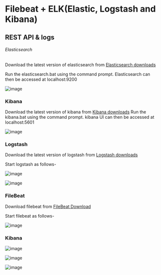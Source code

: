# Filebeat + ELK(Elastic, Logstash and Kibana)
## REST API & logs

###### Elasticsearch
Download the latest version of elasticsearch from  [Elasticsearch downloads](https://www.elastic.co/downloads/elasticsearch)

Run the elasticsearch.bat using the command prompt. Elasticsearch can then be accessed at localhost:9200

![image](https://user-images.githubusercontent.com/75089445/128631177-211f1865-0028-436a-9769-f8559c6a9976.png)

### Kibana

Download the latest version of kibana from [Kibana downloads](https://www.elastic.co/downloads/kibana)
Run the kibana.bat using the command prompt. kibana UI can then be accessed at localhost:5601

![image](https://user-images.githubusercontent.com/75089445/128631258-ba63a780-b610-4403-90c5-1764c2d18f90.png)

### Logstash

Download the latest version of logstash from [Logstash downloads](https://www.elastic.co/downloads/logstash)

Start logstash as follows-

![image](https://user-images.githubusercontent.com/75089445/128631446-d74c4f35-b5bd-4fbe-80af-b3b78fc0103e.png)

![image](https://user-images.githubusercontent.com/75089445/128631523-d155129f-e157-4005-92a1-c51b0bbbc785.png)

### FileBeat

Download filebeat from [FileBeat Download](https://www.elastic.co/downloads/beats/filebeat)

Start filebeat as follows-

![image](https://user-images.githubusercontent.com/75089445/128631612-6b428c2e-a9e4-4a1b-8d56-cd7308a42f25.png)

### Kibana

![image](https://user-images.githubusercontent.com/75089445/128631806-38a79c95-c9d8-4bea-9038-6fc76bb02f47.png)

![image](https://user-images.githubusercontent.com/75089445/128631840-ef7e5a52-c7ae-4ae4-8122-dd01c16f8416.png)

![image](https://user-images.githubusercontent.com/75089445/128631855-b524f20c-8522-4d0b-9046-10c84cd9a000.png)



